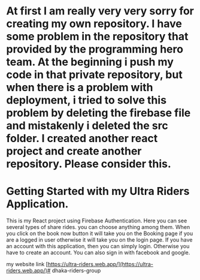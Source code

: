 # At first I am really very very sorry for creating my own repository. I have some problem in the repository that provided by the programming hero team. At the beginning i push my code in that private repository, but when there is a problem with deployment, i tried to solve this problem by deleting the firebase file and mistakenly i deleted the src folder. I created another react project and create another repository. Please consider this. 

# Getting Started with my Ultra Riders Application.
This is my React project using Firebase Authentication. 
Here you can see several types of share rides. you can choose anything among them. 
When you click on the book now button it will take you on the Booking page if you are a logged in user otherwise it will take you on the login page. 
If you have an account with this application, then you can simply login. Otherwise you have to create an account. You can also sign in with facebook and google.

my website link [https://ultra-riders.web.app/](https://ultra-riders.web.app/)# dhaka-riders-group
